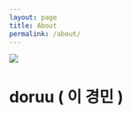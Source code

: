 ```yaml
---
layout: page
title: About
permalink: /about/
---
```


![](http://doruu.github.io/about/img/profile.png)

# doruu ( 이 경민 )


